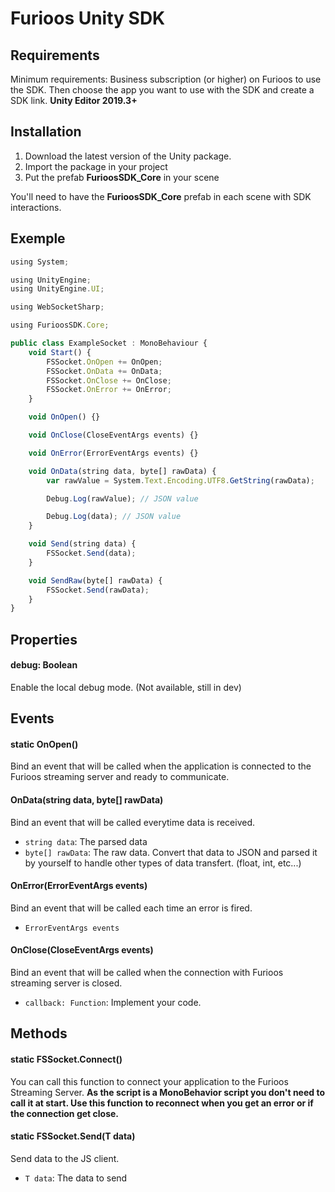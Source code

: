 # Furioos Unity SDK
## Requirements
Minimum requirements: Business subscription (or higher) on Furioos to use the SDK.
Then choose the app you want to use with the SDK and create a SDK link.
**Unity Editor 2019.3+**

## Installation
1. Download the latest version of the Unity package.
2. Import the package in your project
3. Put the prefab **FurioosSDK_Core** in your scene

You'll need to have the **FurioosSDK_Core** prefab in each scene with SDK interactions.

## Exemple
```javascript
using System;

using UnityEngine;
using UnityEngine.UI;

using WebSocketSharp;

using FurioosSDK.Core;

public class ExampleSocket : MonoBehaviour {
    void Start() {
		FSSocket.OnOpen += OnOpen;
		FSSocket.OnData += OnData;
		FSSocket.OnClose += OnClose;
		FSSocket.OnError += OnError;
	}

    void OnOpen() {}

	void OnClose(CloseEventArgs events) {}

	void OnError(ErrorEventArgs events) {}

	void OnData(string data, byte[] rawData) {
        var rawValue = System.Text.Encoding.UTF8.GetString(rawData);

		Debug.Log(rawValue); // JSON value

		Debug.Log(data); // JSON value
	}

    void Send(string data) {
        FSSocket.Send(data);
    }

    void SendRaw(byte[] rawData) {
        FSSocket.Send(rawData);
    }
}
```

## Properties
#### debug: Boolean
Enable the local debug mode. (Not available, still in dev)

## Events
#### static OnOpen()
Bind an event that will be called when the application is connected to the Furioos streaming server and ready to communicate.

#### OnData(string data, byte[] rawData)
Bind an event that will be called everytime data is received.
- `string data`: The parsed data
- `byte[] rawData`: The raw data. Convert that data to JSON and parsed it by yourself to handle other types of data transfert. (float, int, etc...)

#### OnError(ErrorEventArgs events)
Bind an event that will be called each time an error is fired.
- `ErrorEventArgs events`

#### OnClose(CloseEventArgs events)
Bind an event that will be called when the connection with Furioos streaming server is closed.
- `callback: Function`: Implement your code.

## Methods
#### static FSSocket.Connect()
You can call this function to connect your application to the Furioos Streaming Server.
**As the script is a MonoBehavior script you don't need to call it at start.
Use this function to reconnect when you get an error or if the connection get close.**

#### static FSSocket.Send<T>(T data)
Send data to the JS client.
- `T data`: The data to send